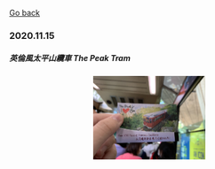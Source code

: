 [Go back](../daily_hongkong.md)

<h3>2020.11.15</h3>
<h5>英倫風太平山纜車 The Peak Tram</h5>
<center>
      <img src="/life/daily_hongkong/dailyhk/2020_11_15/img_201115_1.jpg" width="40%" height="80%"> 
</center>
